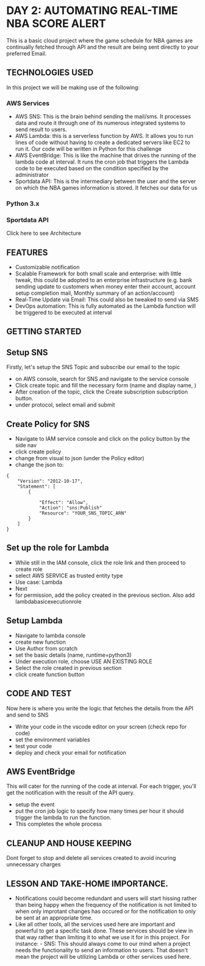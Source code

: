 # DAY 2: AUTOMATING REAL-TIME NBA SCORE ALERT

This is a basic cloud project where the game schedule for NBA games are continually fetched through API and the result are being sent directly to your preferred Email.

## TECHNOLOGIES USED

In this project we will be making use of the following:

### AWS Services

- AWS SNS: This is the brain behind sending the mail/sms. It processes data and route it through one of its numerous integrated systems to send result to users.
- AWS Lambda: this is a serverless function by AWS. It allows you to run lines of code without having to create a dedicated servers like EC2 to run it. Our code will be written in Python for this challenge
- AWS EventBridge: This is like the machine that drives the running of the lambda code at interval. It runs the cron job that triggers the Lambda code to be executed based on the condition specified by the administrator
- Sportdata API: This is the intermediary between the user and the server on which the NBA games information is stored. It fetches our data for us

### Python 3.x

### Sportdata API

Click here to see Architecture

## FEATURES

- Customizable notification
- Scalable Framework for both small scale and enterprise: with little tweak, this could be adopted to an enterprise infrastructure (e.g. bank sending update to customers when money enter their account, account setup completion mail, Monthly summary of an action/account)
- Real-Time Update via Email: This could also be tweaked to send via SMS
- DevOps automation: This is fully automated as the Lambda function will be triggered to be executed at interval

## GETTING STARTED

## Setup SNS

Firstly, let's setup the SNS Topic and subscribe our email to the topic

- on AWS console, search for SNS and navigate to the service console
- Click create topic and fill the necessary form (name and display name, )
- After creation of the topic, click the Create subscription subscription button.
- under protocol, select email and submit

## Create Policy for SNS

- Navigate to IAM service console and click on the policy button by the side nav
- click create policy
- change from visual to json (under the Policy editor)
- change the json to:

```
{
	"Version": "2012-10-17",
	"Statement": [
		{

			"Effect": "Allow",
			"Action": "sns:Publish"
			"Resource": "YOUR_SNS_TOPIC_ARN"
		}
	]
}

```

## Set up the role for Lambda

- While still in the IAM console, click the role link and then proceed to create role
- select AWS SERVICE as trusted entity type
- Use case: Lambda
- Next
- for permission, add the policy created in the previous section. Also add lambdabasicexecutionrole

## Setup Lambda

- Navigate to lambda console
- create new function
- Use Author from scratch
- set the basic details (name, runtime=python3)
- Under execution role, choose USE AN EXISTING ROLE
- Select the role created in previous section
- click create function button

## CODE AND TEST

Now here is where you write the logic that fetches the details from the API and send to SNS

- Write your code in the vscode editor on your screen (check repo for code)
- set the environment variables
- test your code
- deploy and check your email for notification

## AWS EventBridge

This will cater for the running of the code at interval. For each trigger, you'll get the notification with the result of the API query.

- setup the event
- put the cron job logic to specify how many times per hour it should trigger the lambda to run the function.
- This completes the whole process

## CLEANUP AND HOUSE KEEPING

Dont forget to stop and delete all services created to avoid incuring unnecessary charges

## LESSON AND TAKE-HOME IMPORTANCE.

- Notifications could become redundant and users will start hissing rather than being happy when the frequency of the notification is not limited to when only improtant changes has occured or for the notification to only be sent at an appropriate time.
- Like all other tools, all the services used here are important and powerful to get a specific task done. These services should be view in that way rather than limiting it to what we use it for in this project.
  For instance: - SNS: This should always come to our mind when a project needs the functionality to send an information to users. That doesn't mean the project will be utilizing Lambda or other services used here.
